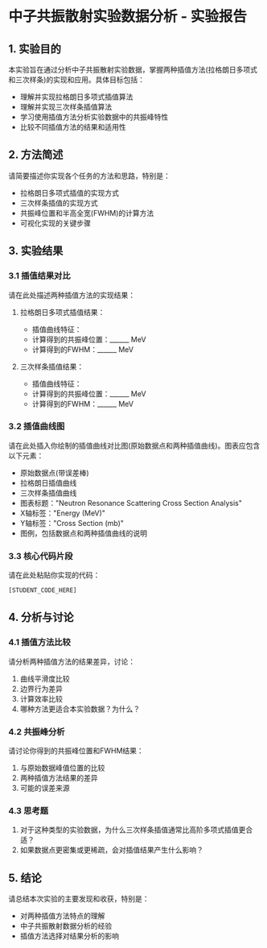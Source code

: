 # 中子共振散射实验数据分析 - 实验报告

## 1. 实验目的

本实验旨在通过分析中子共振散射实验数据，掌握两种插值方法(拉格朗日多项式和三次样条)的实现和应用。具体目标包括：

- 理解并实现拉格朗日多项式插值算法
- 理解并实现三次样条插值算法
- 学习使用插值方法分析实验数据中的共振峰特性
- 比较不同插值方法的结果和适用性

## 2. 方法简述

请简要描述你实现各个任务的方法和思路，特别是：

- 拉格朗日多项式插值的实现方式
- 三次样条插值的实现方式
- 共振峰位置和半高全宽(FWHM)的计算方法
- 可视化实现的关键步骤

## 3. 实验结果

### 3.1 插值结果对比

请在此处描述两种插值方法的实现结果：

1. 拉格朗日多项式插值结果：
   - 插值曲线特征：
   - 计算得到的共振峰位置：______ MeV
   - 计算得到的FWHM：______ MeV

2. 三次样条插值结果：
   - 插值曲线特征：
   - 计算得到的共振峰位置：______ MeV
   - 计算得到的FWHM：______ MeV

### 3.2 插值曲线图

请在此处插入你绘制的插值曲线对比图(原始数据点和两种插值曲线)。图表应包含以下元素：

- 原始数据点(带误差棒)
- 拉格朗日插值曲线
- 三次样条插值曲线
- 图表标题："Neutron Resonance Scattering Cross Section Analysis"
- X轴标签："Energy (MeV)"
- Y轴标签："Cross Section (mb)"
- 图例，包括数据点和两种插值曲线的说明

### 3.3 核心代码片段

请在此处粘贴你实现的代码：

```python
[STUDENT_CODE_HERE]
```
## 4. 分析与讨论
### 4.1 插值方法比较
请分析两种插值方法的结果差异，讨论：

1. 曲线平滑度比较
2. 边界行为差异
3. 计算效率比较
4. 哪种方法更适合本实验数据？为什么？
### 4.2 共振峰分析
请讨论你得到的共振峰位置和FWHM结果：

1. 与原始数据峰值位置的比较
2. 两种插值方法结果的差异
3. 可能的误差来源
### 4.3 思考题
1. 对于这种类型的实验数据，为什么三次样条插值通常比高阶多项式插值更合适？
2. 如果数据点更密集或更稀疏，会对插值结果产生什么影响？
## 5. 结论
请总结本次实验的主要发现和收获，特别是：

- 对两种插值方法特点的理解
- 中子共振散射数据分析的经验
- 插值方法选择对结果分析的影响